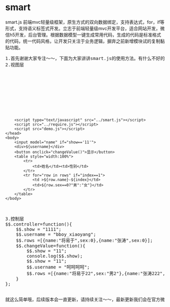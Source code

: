 # smart
smart.js 前端mvc轻量级框架，原生方式的双向数据绑定，支持表达式，for，if等形式，支持语义标签式开发。立志于前端轻量级mvc开发平台，适合网站开发，微信h5开发，后台管理。根据数据模型一键生成常用代码，生成的代码是标准格式的代码，统一代码风格，让开发只关注于业务逻辑，摒弃之前新增模块试的复制黏贴功能。
<pre>
1.首先谢谢大家专注～～，下面为大家讲讲smart.js的使用方法。有什么不好的地方请大家指出哦［关注微信号：普淘科技］
2.视图层

<!doctype html>
<html>
    <head>
        <meta charset="UTF-8">
        <meta name="viewport" content="width=device-width, initial-scale=1">
        <title>smart测试</title>
        <script type="text/javascript" src="../jquery.min.js"></script>
        <script type="text/javascript" src="../smart.js"></script>
        <script src="../require.js"></script>
        <script src="demo.js"></script>
    </head>
    <body>
        <input model="name" if="show=='11'">
        <div>${username}</div>
        <button onclick="changeValue()">显示</button>
        <table style="width:100%">
            <tr>
                <td>姓名</td><td>性别</td>
            </tr>
            <tr for="row in rows" if="index==1">
                <td >${row.name}-${index}</td>
                <td>${row.sex==0?"男":"女"}</td>
            </tr>
        </table>
    </body>
</html>
3.控制层
$$.controller=function(){
	$$.show = "1111";
	$$.username = "bboy_xiaoyang";
	$$.rows =[{name:"将易于",sex:0},{name:"张涛",sex:0}];
	$$.changeValue=function(){
	    $$.show = "11";
	    console.log($$.show);
	    $$.show = "11";
	    $$.username = "呵呵呵呵";
	    $$.rows =[{name:"将易于22",sex:"男2"},{name:"张涛222",sex:"女2"}];
	}
};

就这么简单哦，后续版本会一直更新，请持续关注～～，最新更新我们会在官方微信号上说明［关注微信号：普淘科技］
</pre>
